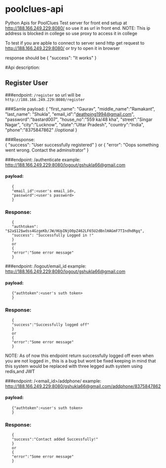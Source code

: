# poolclues-api
Python Apis for PoolClues
Test server for front end setup at http://188.166.249.229:8080/
so use it as url in front end.
NOTE: This ip address is blocked in college so use proxy to access it in college

To test if you are apble to connect to server send http get request to http://188.166.249.229:8080/ or try to open it in browser

response should be 
       {
       "success": "It works"
       }

#Api description:
## Register User
###endpoint: `/register`
so url will be `http://188.166.249.229:8080/register`

###Samle payload: 
       {
        "first_name": "Gaurav",
       "middle_name":"Ramakant",
       "last_name": "Shukla",
       "email_id":"deathping1994@gmail.com",
       "password":"bastard007",
       "house_no":"559 ka/48 kha",
       "street":"Singar Nagar",
       "city":"Lucknow",
       "state":"Uttar Pradesh",
       "country":"India",
       "phone":"8375847862"     //optional
       }

###Response:  
      {
         "success": "User successfully registered"
     }
or 
     {
     "error": "Oops something went wrong. Contact the adminsitrator"
     }

###endpoint: /authenticate
example: http://188.166.249.229:8080/logout/gshukla66@gmail.com

#### payload: 
       {
       "email_id":<user's email_id>,
       "password":<user's password>
       }
### Response:
       {
       "authtoken": "$2a$12$wdss4GzgeKb/JW/HUpINjO0pZ462LF65U2dBnlHAGmF7TIndhdRgq",
       "success": "Successfully Logged in !"
       }
       or
       {
       "error":"Some error message"
       }


###endpoint: /logout/email_id
example: http://188.166.249.229:8080/logout/gshukla66@gmail.com

#### payload: 
       {"authtoken":<user's suth token>
       }
### Response:
       {
       "success":"Successfully logged off"
       }
       or
       {
       "error":"Some error message"
       }
NOTE: As of now this endpoint return successfully logged off even when you are not logged in , this is a bug but wont be fixed keeping in mind that this system would be replaced with three legged auth system using redis,and JWT


###endpoint: /<email_id>/addphone/<phone>
example: http://188.166.249.229:8080/gshukla66@gmail.com/addphone/8375847862

#### payload: 
       {"authtoken":<user's suth token>
       }
### Response:
       {
       "success":"Contact added Successfully!"
       }
       or
       {
       "error":"Some error message"
       }
     
